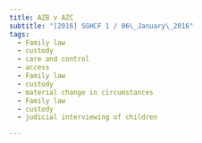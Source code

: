 ```yaml
---
title: AZB v AZC 
subtitle: "[2016] SGHCF 1 / 06\_January\_2016"
tags:
  - Family law
  - custody
  - care and control
  - access
  - Family law
  - custody
  - material change in circumstances
  - Family law
  - custody
  - judicial interviewing of children

---
```


